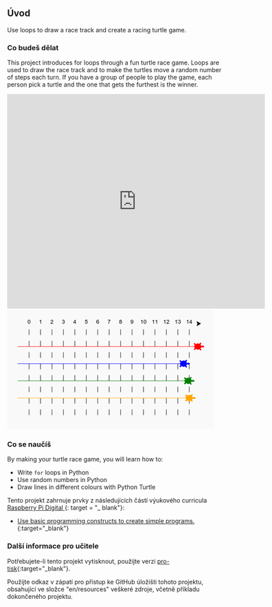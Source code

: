 ## Úvod

Use loops to draw a race track and create a racing turtle game.

### Co budeš dělat

This project introduces for loops through a fun turtle race game. Loops are used to draw the race track and to make the turtles move a random number of steps each turn. If you have a group of people to play the game, each person pick a turtle and the one that gets the furthest is the winner.

<div class="trinket">
  <iframe src="https://trinket.io/embed/python/9339862606?outputOnly=true&start=result" width="600" height="500" frameborder="0" marginwidth="0" marginheight="0" allowfullscreen>
  </iframe>
  <img src="images/race-finished.png">
</div>

### Co se naučíš

By making your turtle race game, you will learn how to:

+ Write `for` loops in Python
+ Use random numbers in Python
+ Draw lines in different colours with Python Turtle

Tento projekt zahrnuje prvky z následujících částí výukového curricula [ Raspberry Pi Digital ](http://rpf.io/curriculum) {: target = "_ blank"}:

+ [Use basic programming constructs to create simple programs.](https://www.raspberrypi.org/curriculum/programming/creator/){:target="_blank"}

### Další informace pro učitele

Potřebujete-li tento projekt vytisknout, použijte verzi [pro-tisk](https://projects.raspberrypi.org/en/projects/turtle-race/print){:target="_blank"}.

Použijte odkaz v zápatí pro přístup ke GitHub úložišti tohoto projektu, obsahující ve složce "en/resources" veškeré zdroje, včetně příkladu dokončeného projektu.
